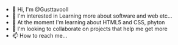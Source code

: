 - 👋 Hi, I'm @Gusttavooll
- 👀 I'm interested in Learning more about software and web etc...
- 🌱 At the moment I'm learning about HTML5 and CSS, phyton
- 💞️ I'm looking to collaborate on projects that help me get more
- 📫 How to reach me...

<!---
Gusttavooll/Gusttavooll is a ✨ special ✨ repository because its `README.md` (this file) appears on your GitHub profile.
You can click the Preview link to take a look at your changes.
--->
